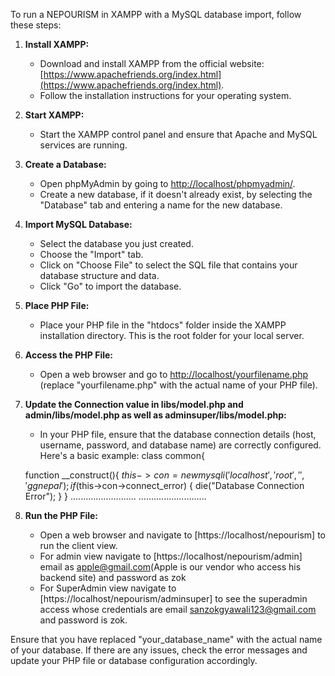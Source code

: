 To run a NEPOURISM in XAMPP with a MySQL database import, follow these steps:

1. **Install XAMPP:**
   - Download and install XAMPP from the official website: [https://www.apachefriends.org/index.html](https://www.apachefriends.org/index.html).
   - Follow the installation instructions for your operating system.

2. **Start XAMPP:**
   - Start the XAMPP control panel and ensure that Apache and MySQL services are running.

3. **Create a Database:**
   - Open phpMyAdmin by going to [http://localhost/phpmyadmin/](http://localhost/phpmyadmin/).
   - Create a new database, if it doesn't already exist, by selecting the "Database" tab and entering a name for the new database.

4. **Import MySQL Database:**
   - Select the database you just created.
   - Choose the "Import" tab.
   - Click on "Choose File" to select the SQL file that contains your database structure and data.
   - Click "Go" to import the database.

5. **Place PHP File:**
   - Place your PHP file in the "htdocs" folder inside the XAMPP installation directory. This is the root folder for your local server.

6. **Access the PHP File:**
   - Open a web browser and go to [http://localhost/yourfilename.php](http://localhost/yourfilename.php) (replace "yourfilename.php" with the actual name of your PHP file).

7. **Update the Connection value in libs/model.php and admin/libs/model.php as well as adminsuper/libs/model.php:**
   - In your PHP file, ensure that the database connection details (host, username, password, and database name) are correctly configured. Here's a basic example:
class common{

	function __construct(){
		$this->con=new mysqli('localhost','root','','ggnepal');
		if ($this->con->connect_error) {
			die("Database Connection Error");
		}
	}
..........................
...........................

   

8. **Run the PHP File:**
   - Open a web browser and navigate to [https://localhost/nepourism] to run the client view.
   - For admin view navigate to [https://localhost/nepourism/admin] email as apple@gmail.com(Apple is our vendor who access his backend site) and password as zok
   - For SuperAdmin view navigate to [https://localhost/nepourism/adminsuper] to see the superadmin access whose credentials are 
	email sanzokgyawali123@gmail.com and password is zok. 

Ensure that you have replaced "your_database_name" with the actual name of your database. If there are any issues, check the error messages and update your PHP file or database configuration accordingly.